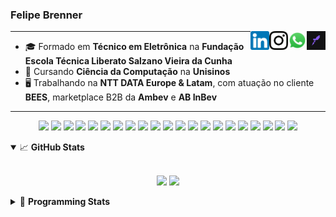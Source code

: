 <h3>Felipe Brenner</h3>

<a href="https://app.rocketseat.com.br/me/felipebrenner" target="_blank" rel="nofollow"><img align="right" width="30rem" src="./assets/rocketseat-black.png" alt="Rocketseat: @felipebrenner"/></a>
<a href="https://api.whatsapp.com/send?phone=5551995585968" target="_blank" rel="nofollow"><img align="right" width="30rem" src="./assets/whatsapp.png" alt="Whatsapp: +55 51995585968"/></a>
<a href="https://www.instagram.com/felipeobrenner/" target="_blank" rel="nofollow"><img align="right" width="30rem" src="./assets/instagram.png" alt="Instagram: @felipeobrenner"/></a>
<a href="https://www.linkedin.com/in/felipe-de-oliveira-brenner/" target="_blank" rel="nofollow"><img align="right" width="30rem" src="./assets/linkedin.png" alt="LinkedIn: @felipe-de-oliveira-brenner"/></a>

---

- 🎓 Formado em **Técnico em Eletrônica** na **Fundação Escola Técnica Liberato Salzano Vieira da Cunha**
- 📓 Cursando **Ciência da Computação** na **Unisinos**
- 🖥️ Trabalhando na **NTT DATA Europe & Latam**, com atuação no cliente **BEES**, marketplace B2B da **Ambev** e **AB InBev**

---

<p align='center'>
  <img width="35rem" src="https://cdn.jsdelivr.net/gh/devicons/devicon/icons/react/react-original.svg" />
  <img width="35rem" src="https://cdn.jsdelivr.net/gh/devicons/devicon/icons/javascript/javascript-plain.svg" />
  <img width="35rem" src="https://cdn.jsdelivr.net/gh/devicons/devicon/icons/typescript/typescript-plain.svg" />
  <img width="35rem" src="https://cdn.jsdelivr.net/gh/devicons/devicon/icons/redux/redux-original.svg" />
  <img width="35rem" src="https://cdn.jsdelivr.net/gh/devicons/devicon/icons/jest/jest-plain.svg" />
  <img width="35rem" src="https://cdn.jsdelivr.net/gh/devicons/devicon/icons/storybook/storybook-original.svg" />
  <img width="35rem" src="https://cdn.jsdelivr.net/gh/devicons/devicon/icons/sass/sass-original.svg" />
  <img width="35rem" src="https://cdn.jsdelivr.net/gh/devicons/devicon/icons/materialui/materialui-plain.svg" />
  <img width="35rem" src="https://cdn.jsdelivr.net/gh/devicons/devicon/icons/css3/css3-plain.svg" />
  <img width="35rem" src="https://cdn.jsdelivr.net/gh/devicons/devicon/icons/html5/html5-plain.svg" />
  <img width="35rem" src="https://cdn.jsdelivr.net/gh/devicons/devicon/icons/docker/docker-plain.svg" />
  <img width="35rem" src="https://cdn.jsdelivr.net/gh/devicons/devicon/icons/azure/azure-original.svg" />
  <img width="35rem" src="https://cdn.jsdelivr.net/gh/devicons/devicon/icons/vscode/vscode-original.svg" />
  <img width="35rem" src="https://cdn.jsdelivr.net/gh/devicons/devicon/icons/git/git-original.svg" />
  <img width="35rem" src="https://cdn.jsdelivr.net/gh/devicons/devicon/icons/yarn/yarn-original.svg" />
  <img width="35rem" src="https://cdn.jsdelivr.net/gh/devicons/devicon/icons/npm/npm-original-wordmark.svg" />
  <img width="35rem" src="https://cdn.jsdelivr.net/gh/devicons/devicon/icons/nextjs/nextjs-line.svg" />
  <img width="35rem" src="https://cdn.jsdelivr.net/gh/devicons/devicon/icons/microsoftsqlserver/microsoftsqlserver-plain.svg" />
  <img width="35rem" src="https://cdn.jsdelivr.net/gh/devicons/devicon/icons/oracle/oracle-original.svg" />
  <img width="35rem" src="https://cdn.jsdelivr.net/gh/devicons/devicon/icons/linux/linux-plain.svg" />
  <img width="35rem" src="https://cdn.jsdelivr.net/gh/devicons/devicon/icons/ubuntu/ubuntu-plain.svg" />
</p>

<details open>
  <summary>📈 <b>GitHub Stats</b></summary>
  <br>
  <p align="center">
  <img src="https://github-readme-stats.vercel.app/api?username=felipebrenner&show_icons=true&theme=dark"/>
  <img src="https://github-readme-stats.vercel.app/api/top-langs/?username=felipebrenner&layout=compact&theme=dark">
  </p>

</details>

<details>
  <summary>🤖 <b>Programming Stats</b></summary>
  <br/>

  <!--START_SECTION:waka-->
![Code Time](http://img.shields.io/badge/Code%20Time-1%2C436%20hrs%209%20mins-blue)

**🐱 My GitHub Data** 

> 🏆 278 Contributions in the Year 2022
 > 
> 📦 264.4 kB Used in GitHub's Storage 
 > 
> 🚫 Not Opted to Hire
 > 
> 📜 26 Public Repositories 
 > 
> 🔑 1 Private Repository 
 > 
**I'm an Early 🐤** 

```text
🌞 Morning    62 commits     ████░░░░░░░░░░░░░░░░░░░░░   17.22% 
🌆 Daytime    139 commits    █████████░░░░░░░░░░░░░░░░   38.61% 
🌃 Evening    153 commits    ██████████░░░░░░░░░░░░░░░   42.5% 
🌙 Night      6 commits      ░░░░░░░░░░░░░░░░░░░░░░░░░   1.67%

```
📅 **I'm Most Productive on Wednesday** 

```text
Monday       57 commits     ████░░░░░░░░░░░░░░░░░░░░░   15.83% 
Tuesday      63 commits     ████░░░░░░░░░░░░░░░░░░░░░   17.5% 
Wednesday    71 commits     █████░░░░░░░░░░░░░░░░░░░░   19.72% 
Thursday     52 commits     ███░░░░░░░░░░░░░░░░░░░░░░   14.44% 
Friday       54 commits     ███░░░░░░░░░░░░░░░░░░░░░░   15.0% 
Saturday     26 commits     █░░░░░░░░░░░░░░░░░░░░░░░░   7.22% 
Sunday       37 commits     ██░░░░░░░░░░░░░░░░░░░░░░░   10.28%

```


📊 **This Week I Spent My Time On** 

```text
💬 Programming Languages: 
TypeScript               16 hrs 17 mins      ████████████████░░░░░░░░░   65.56% 
C++                      4 hrs 53 mins       █████░░░░░░░░░░░░░░░░░░░░   19.68% 
JSON                     1 hr 38 mins        █░░░░░░░░░░░░░░░░░░░░░░░░   6.59% 
Other                    48 mins             ░░░░░░░░░░░░░░░░░░░░░░░░░   3.26% 
Text                     38 mins             ░░░░░░░░░░░░░░░░░░░░░░░░░   2.58%

🔥 Editors: 
VS Code                  24 hrs 50 mins      █████████████████████████   100.0%

🐱‍💻 Projects: 
nfa-cart                 10 hrs 39 mins      ██████████░░░░░░░░░░░░░░░   42.92% 
2022-2-Computacao-Grafica5 hrs 49 mins       █████░░░░░░░░░░░░░░░░░░░░   23.43% 
nfa-components-react     2 hrs 45 mins       ██░░░░░░░░░░░░░░░░░░░░░░░   11.1% 
nfa-algo-selling         1 hr 41 mins        █░░░░░░░░░░░░░░░░░░░░░░░░   6.83% 
nfa-global               1 hr 35 mins        █░░░░░░░░░░░░░░░░░░░░░░░░   6.43%

💻 Operating System: 
Linux                    24 hrs 50 mins      █████████████████████████   100.0%

```

**I Mostly Code in TypeScript** 

```text
TypeScript               11 repos            █████████░░░░░░░░░░░░░░░░   36.67% 
Java                     3 repos             ██░░░░░░░░░░░░░░░░░░░░░░░   10.0% 
JavaScript               3 repos             ██░░░░░░░░░░░░░░░░░░░░░░░   10.0% 
CSS                      2 repos             █░░░░░░░░░░░░░░░░░░░░░░░░   6.67% 
C                        2 repos             █░░░░░░░░░░░░░░░░░░░░░░░░   6.67%

```



 Last Updated on 26/10/2022 03:54:38 UTC
<!--END_SECTION:waka-->
</details>
